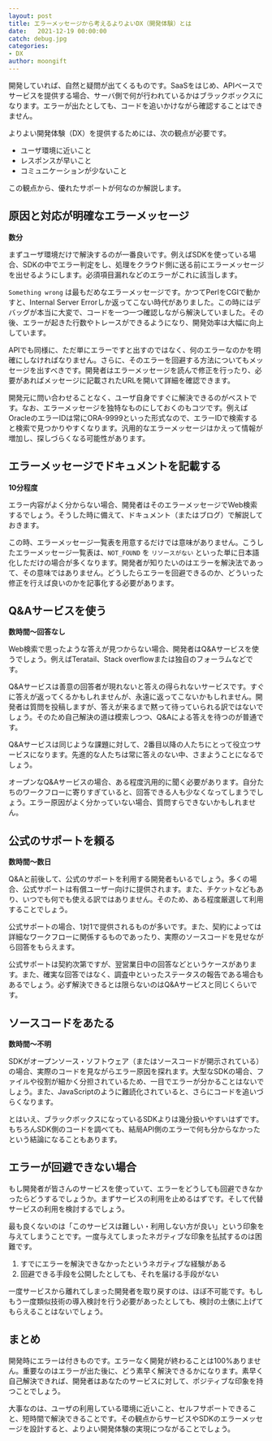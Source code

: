 ```yaml
---
layout: post
title: エラーメッセージから考えるよりよいDX（開発体験）とは
date:   2021-12-19 00:00:00
catch: debug.jpg
categories:
- DX
author: moongift
---
```


開発していれば、自然と疑問が出てくるものです。SaaSをはじめ、APIベースでサービスを提供する場合、サーバ側で何が行われているかはブラックボックスになります。エラーが出たとしても、コードを追いかけながら確認することはできません。

よりよい開発体験（DX）を提供するためには、次の観点が必要です。

- ユーザ環境に近いこと
- レスポンスが早いこと
- コミュニケーションが少ないこと

この観点から、優れたサポートが何なのか解説します。

## 原因と対応が明確なエラーメッセージ

**数分**

まずユーザ環境だけで解決するのが一番良いです。例えばSDKを使っている場合、SDKの中でエラー判定をし、処理をクラウド側に送る前にエラーメッセージを出せるようにします。必須項目漏れなどのエラーがこれに該当します。

`Something wrong` は最もだめなエラーメッセージです。かつてPerlをCGIで動かすと、Internal Server Errorしか返ってこない時代がありました。この時にはデバッグが本当に大変で、コードを一つ一つ確認しながら解決していました。その後、エラーが起きた行数やトレースができるようになり、開発効率は大幅に向上しています。

APIでも同様に、ただ単にエラーですと出すのではなく、何のエラーなのかを明確にしなければなりません。さらに、そのエラーを回避する方法についてもメッセージを出すべきです。開発者はエラーメッセージを読んで修正を行ったり、必要があればメッセージに記載されたURLを開いて詳細を確認できます。

開発元に問い合わせることなく、ユーザ自身ですぐに解決できるのがベストです。なお、エラーメッセージを独特なものにしておくのもコツです。例えばOracleのエラーIDは常にORA-9999といった形式なので、エラーIDで検索すると検索で見つかりやすくなります。汎用的なエラーメッセージはかえって情報が増加し、探しづらくなる可能性があります。

## エラーメッセージでドキュメントを記載する

**10分程度**

エラー内容がよく分からない場合、開発者はそのエラーメッセージでWeb検索するでしょう。そうした時に備えて、ドキュメント（またはブログ）で解説しておきます。

この時、エラーメッセージ一覧表を用意するだけでは意味がありません。こうしたエラーメッセージ一覧表は、`NOT_FOUND` を `リソースがない` といった単に日本語化しただけの場合が多くなります。開発者が知りたいのはエラーを解決法であって、その意味ではありません。どうしたらエラーを回避できるのか、どういった修正を行えば良いのかを記事化する必要があります。

## Q&Aサービスを使う

**数時間〜回答なし**

Web検索で思ったような答えが見つからない場合、開発者はQ&Aサービスを使うでしょう。例えばTeratail、Stack overflowまたは独自のフォーラムなどです。

Q&Aサービスは善意の回答者が現れないと答えの得られないサービスです。すぐに答えが返ってくるかもしれませんが、永遠に返ってこないかもしれません。開発者は質問を投稿しますが、答えが来るまで黙って待っていられる訳ではないでしょう。そのため自己解決の道は模索しつつ、Q&Aによる答えを待つのが普通です。

Q&Aサービスは同じような課題に対して、2番目以降の人たちにとって役立つサービスになります。先進的な人たちは常に答えのない中、さまようことになるでしょう。

オープンなQ&Aサービスの場合、ある程度汎用的に聞く必要があります。自分たちのワークフローに寄りすぎていると、回答できる人も少なくなってしまうでしょう。エラー原因がよく分かっていない場合、質問すらできないかもしれません。

## 公式のサポートを頼る

**数時間〜数日**

Q&Aと前後して、公式のサポートを利用する開発者もいるでしょう。多くの場合、公式サポートは有償ユーザー向けに提供されます。また、チケットなどもあり、いつでも何でも使える訳ではありません。そのため、ある程度厳選して利用することでしょう。

公式サポートの場合、1対1で提供されるものが多いです。また、契約によっては詳細なワークフローに関係するものであったり、実際のソースコードを見せながら回答をもらえます。

公式サポートは契約次第ですが、翌営業日中の回答などというケースがあります。また、確実な回答ではなく、調査中といったステータスの報告である場合もあるでしょう。必ず解決できるとは限らないのはQ&Aサービスと同じくらいです。

## ソースコードをあたる

**数時間〜不明**

SDKがオープンソース・ソフトウェア（またはソースコードが開示されている）の場合、実際のコードを見ながらエラー原因を探れます。大型なSDKの場合、ファイルや役割が細かく分担されているため、一目でエラーが分かることはないでしょう。また、JavaScriptのように難読化されていると、さらにコードを追いづらくなります。

とはいえ、ブラックボックスになっているSDKよりは幾分扱いやすいはずです。もちろんSDK側のコードを調べても、結局API側のエラーで何も分からなかったという結論になることもあります。

## エラーが回避できない場合

もし開発者が皆さんのサービスを使っていて、エラーをどうしても回避できなかったらどうするでしょうか。まずサービスの利用を止めるはずです。そして代替サービスの利用を検討するでしょう。

最も良くないのは「このサービスは難しい・利用しない方が良い」という印象を与えてしまうことです。一度与えてしまったネガティブな印象を払拭するのは困難です。

1. すでにエラーを解決できなかったというネガティブな経験がある
2. 回避できる手段を公開したとしても、それを届ける手段がない

一度サービスから離れてしまった開発者を取り戻すのは、ほぼ不可能です。もしもう一度類似技術の導入検討を行う必要があったとしても、検討の土俵に上げてもらえることはないでしょう。

## まとめ

開発時にエラーは付きものです。エラーなく開発が終わることは100%ありません。重要なのはエラーが出た後に、どう素早く解決できるかになります。素早く自己解決できれば、開発者はあなたのサービスに対して、ポジティブな印象を持つことでしょう。

大事なのは、ユーザの利用している環境に近いこと、セルフサポートできること、短時間で解決できることです。その観点からサービスやSDKのエラーメッセージを設計すると、よりよい開発体験の実現につながることでしょう。
